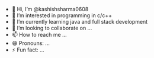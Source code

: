 - 👋 Hi, I’m @kashishsharma0608
- 👀 I’m interested in programming in c/c++
- 🌱 I’m currently learning java and full stack development
- 💞️ I’m looking to collaborate on ...
- 📫 How to reach me ...
- 😄 Pronouns: ...
- ⚡ Fun fact: ...

<!---
kashishsharma0608/kashishsharma0608 is a ✨ special ✨ repository because its `README.md` (this file) appears on your GitHub profile.
You can click the Preview link to take a look at your changes.
--->
